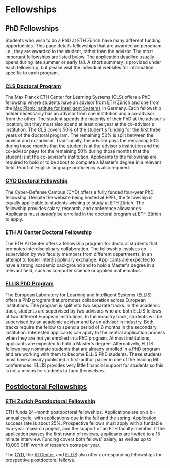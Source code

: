 # Fellowships 

## PhD Fellowships

Students who wish to do a PhD at ETH Zürich have many different funding opportunities. This page details fellowships that are awarded ad personam, i.e., they are awarded to the student, rather than the advisor. The most important fellowships are listed below. The application deadline usually opens during late summer or early fall. A short summary is provided under each fellowship, but please visit the individual websites for information specific to each program.

### [CLS Doctoral Program](https://learning-systems.org/basics)

The Max Planck ETH Center for Learning Systems (CLS) offers a PhD fellowship where students have an advisor from ETH Zürich and one from the [Max Plank Institute for Intelligent Systems](https://is.mpg.de) in Germany. Each fellowship holder necessarily has an advisor from one institution and a co-advisor from the other. The student spends the majority of their PhD at the advisor's location, but they must also spend at least one year at the co-advisor's institution.
The CLS covers 50% of the student's funding for the first three years of the doctoral program. The remaining 50% is split between the advisor and co-advisor. Traditionally, the advisor pays the remaining 50% during those months that the student is at the advisor's institution and the co-advisor pays for the remaining 50% during those months that the student is at the co-advisor's institution.
Applicants to the fellowship are required to hold or to be about to complete a Master's degree in a relevant field. Proof of English language proficiency is also required.


### [CYD Doctoral Fellowship](https://www.epfl.ch/research/funding/epfl-programmes/cyd/cyd-phd/)

The Cyber-Defense Campus (CYD) offers a fully funded four-year PhD fellowship. Despite the website being hosted at EPFL, the fellowship is equally applicable to students wishing to study at ETH Zürich. The fellowship provides salary, research, and conference allowances. 
Applicants must *already* be enrolled in the doctoral program at ETH Zürich to apply.

### [ETH AI Center Doctoral Fellowship](https://ai.ethz.ch/education/phd-and-postdoc-programs/phd-fellowships.html)

The ETH AI Center offers a fellowship program for doctoral students that promotes interdisciplinary collaboration. The fellowship involves co-supervision by two faculty members from different departments, in an attempt to foster interdisciplinary exchange. 
Applicants are expected to have a strong academic background and to hold a Master's degree in a relevant field, such as computer science or applied mathematics.

### [ELLIS PhD Program](https://ellis.eu/phd-postdoc)

The European Laboratory for Learning and Intelligent Systems (ELLIS) offers a PhD program that promotes collaboration across European institutions. 
The program is split into two separate tracks. In the academic track, students are supervised by two advisors who are both ELLIS fellows at two different European institutions. In the industry track, students will be supervised by an academic advisor and by an advisor in industry. Both tracks require the fellow to spend a period of 6 months in the secondary institution. 
Interested applicants can apply to the central application process when they are not yet enrolled in a PhD program. At most institutions, applicants are expected to hold a Master's degree.
Alternatively, ELLIS fellows may nominate students that are already enrolled in a PhD program and are working with them to become ELLIS PhD students. These students must have already published a first-author paper in one of the leading ML conferences.
ELLIS provides very little financial support for students so this is not a means for students to fund themselves.

## [Postdoctoral Fellowships](https://ethz.ch/en/research/research-promotion/eth-fellowships.html)

### [ETH Zurich Postdoctoral Fellowship](https://ethz.ch/en/research/research-promotion/eth-fellowships.html)
ETH funds 24-month postdoctoral fellowships. Applications are on a bi-annual cycle, with applications due in the fall and the spring. Application success rate is about 25%. Prospective fellows must apply with a fundable two-year research project, and the support of an ETH faculty member. If the application passes the first round of reviews, applicants are invited to a 15 minute interview. Funding covers both fellows' salary, as well as up to 10,000 CHF worth of research costs per year.

The [CYD](https://www.epfl.ch/research/funding/epfl-programmes/cyd/cyd-postdoc/), the [AI Center](https://ai.ethz.ch/education/phd-and-postdoc-programs/postdoc-fellowships.html), and [ELLIS](https://ellis.eu/phd-postdoc) also offer corresponding fellowships for prospective postdoctoral fellows.


